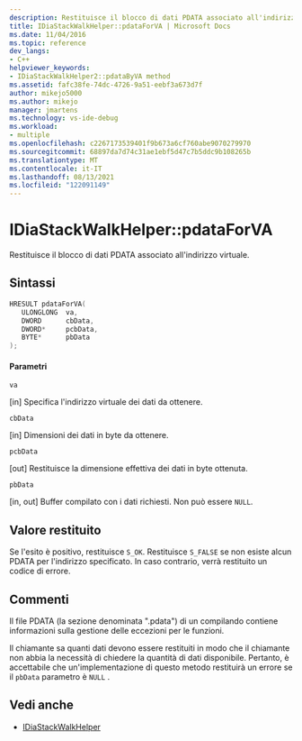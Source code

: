 ```yaml
---
description: Restituisce il blocco di dati PDATA associato all'indirizzo virtuale.
title: IDiaStackWalkHelper::pdataForVA | Microsoft Docs
ms.date: 11/04/2016
ms.topic: reference
dev_langs:
- C++
helpviewer_keywords:
- IDiaStackWalkHelper2::pdataByVA method
ms.assetid: fafc38fe-74dc-4726-9a51-eebf3a673d7f
author: mikejo5000
ms.author: mikejo
manager: jmartens
ms.technology: vs-ide-debug
ms.workload:
- multiple
ms.openlocfilehash: c2267173539401f9b673a6cf760abe9070279970
ms.sourcegitcommit: 68897da7d74c31ae1ebf5d47c7b5ddc9b108265b
ms.translationtype: MT
ms.contentlocale: it-IT
ms.lasthandoff: 08/13/2021
ms.locfileid: "122091149"
---
```

# <a name="idiastackwalkhelperpdataforva"></a>IDiaStackWalkHelper::pdataForVA
Restituisce il blocco di dati PDATA associato all'indirizzo virtuale.

## <a name="syntax"></a>Sintassi

```C++
HRESULT pdataForVA( 
   ULONGLONG  va,
   DWORD      cbData,
   DWORD*     pcbData,
   BYTE*      pbData
);
```

#### <a name="parameters"></a>Parametri
 `va`

[in] Specifica l'indirizzo virtuale dei dati da ottenere.

 `cbData`

[in] Dimensioni dei dati in byte da ottenere.

 `pcbData`

[out] Restituisce la dimensione effettiva dei dati in byte ottenuta.

 `pbData`

[in, out] Buffer compilato con i dati richiesti. Non può essere `NULL`.

## <a name="return-value"></a>Valore restituito
 Se l'esito è positivo, restituisce `S_OK`. Restituisce `S_FALSE` se non esiste alcun PDATA per l'indirizzo specificato. In caso contrario, verrà restituito un codice di errore.

## <a name="remarks"></a>Commenti
 Il file PDATA (la sezione denominata ".pdata") di un compilando contiene informazioni sulla gestione delle eccezioni per le funzioni.

 Il chiamante sa quanti dati devono essere restituiti in modo che il chiamante non abbia la necessità di chiedere la quantità di dati disponibile. Pertanto, è accettabile che un'implementazione di questo metodo restituirà un errore se il `pbData` parametro è `NULL` .

## <a name="see-also"></a>Vedi anche
- [IDiaStackWalkHelper](../../debugger/debug-interface-access/idiastackwalkhelper.md)
